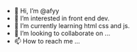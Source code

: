 - 👋 Hi, I’m @afyy
- 👀 I’m interested in front end dev.
- 🌱 I’m currently learning html css and js.
- 💞️ I’m looking to collaborate on ...
- 📫 How to reach me ...

<!---
afyy/afyy is a ✨ special ✨ repository because its `README.md` (this file) appears on your GitHub profile.
You can click the Preview link to take a look at your changes.
--->
